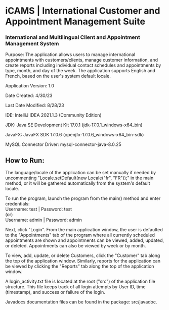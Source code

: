 # iCAMS | International Customer and Appointment Management Suite
### International and Multilingual Client and Appointment Management System

Purpose: The application allows users to manage international appointments with customers/clients,
manage customer information, and create reports including individual contact schedules and appointments by type, month, 
and day of the week. The application supports English and French, based on the user's system default locale.

Application Version: 1.0

Date Created: 4/30/23

Last Date Modified: 8/28/23

IDE: IntelliJ IDEA 2021.1.3 (Community Edition)

JDK: Java SE Development Kit 17.0.1 (jdk-17.0.1_windows-x64_bin)

JavaFX: JavaFX SDK 17.0.6 (openjfx-17.0.6_windows-x64_bin-sdk)

MySQL Connector Driver: mysql-connector-java-8.0.25

## How to Run:

The language/locale of the application can be set manually if needed by uncommenting
"Locale.setDefault(new Locale("fr", "FR"));" in the main method, or it will be gathered automatically from
the system's default locale.

To run the program, launch the program from the main() method and enter credentials:\
Username: test | Password: test\
(or)\
Username: admin | Password: admin

Next, click "Login". From the main application window, the user is defaulted to the "Appointments" tab of the program 
where all currently scheduled appointments are shown and appointments can be viewed, added, updated, or deleted. 
Appointments can also be viewed by week or by month. 

To view, add, update, or delete Customers, click the "Customer" tab along the top of the application window.
Similarly, reports for the application can be viewed by clicking the "Reports" tab along the top of the
application window. 

A login_activity.txt file is located at the root ("src") of the application file structure. This file keeps track 
of all login attempts by User ID, time (timestamp), and success or failure of the login. 

Javadocs documentation files can be found in the package: src/javadoc.




